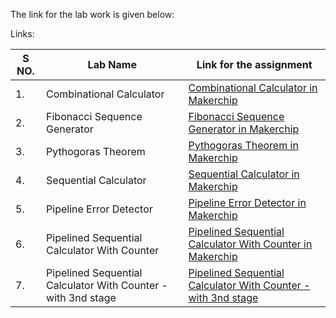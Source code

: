 The link for the lab work is given below:

Links:


|S NO.| Lab Name | Link for the assignment |
|-----|----------|-------------------------|
| 1. |Combinational Calculator | [Combinational Calculator in Makerchip](https://www.makerchip.com/sandbox/0jRfjhnQv/0JZhqnj)|
|2. | Fibonacci Sequence Generator|[Fibonacci Sequence Generator in Makerchip](https://www.makerchip.com/sandbox/0jRfjhnQv/0O7hpk5)|
|3.| Pythogoras Theorem | [Pythogoras Theorem in Makerchip](https://www.makerchip.com/sandbox/0jRfjhnQv/0Y6hLXm)|
|4.| Sequential Calculator | [Sequential Calculator in Makerchip](https://www.makerchip.com/sandbox/0jRfjhnQv/0Z4h5Yz)|
|5.| Pipeline Error Detector | [Pipeline Error Detector in Makerchip](https://www.makerchip.com/sandbox/0jRfjhnQv/01jhMXK)|
|6.| Pipelined Sequential Calculator With Counter| [Pipelined Sequential Calculator With Counter in Makerchip](https://www.makerchip.com/sandbox/0jRfjhnQv/02RhpQo)|
|7.| Pipelined Sequential Calculator With Counter - with 3nd stage| [Pipelined Sequential Calculator With Counter - with 3nd stage](https://www.makerchip.com/sandbox/0jRfjhnQv/03lhpv8)|
